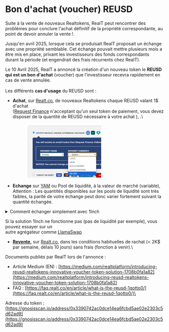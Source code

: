 # Bon d'achat (voucher) REUSD

Suite à la vente de nouveaux Realtokens, RealT peut rencontrer des problèmes pour conclure l'achat définitif de la propriété correspondante, au point de devoir annuler la vente !.

Jusqu'en avril 2025, lorsque cela se produisait RealT proposait un échange avec une propriété semblable. Cet échange pouvait mettre plusieurs mois a être mis en place, privant les investisseurs des fonds correspondants durant la période (et engendrait des frais récurrents chez RealT).

Le 10 Avril 2025, RealT a annoncé la création d'un nouveau token le **REUSD qui est un bon d'achat** (voucher) que  l'investisseur recevra rapidement en cas de vente annulée. \
\
Les différents **cas d'usage** du REUSD sont :&#x20;

*   **Achat**, sur [Realt.co](https://realt.co/), de nouveaux Realtokens chaque REUSD valant 1$ d'achat\
    &#x20;([Request Finance](acheter-des-realtokens/paiement-avec-request-finance.md) n'acceptant qu'un seul token de paiement, vous devez disposer de la quantité de REUSD nécessaire à votre achat ), .\


    <figure><img src="../.gitbook/assets/image (320).png" alt="" width="241"><figcaption></figcaption></figure>
* **Echange** sur [YAM](../defi-realt/dex-swap/yam.md) ou Pool de liquidité, à la valeur de marché (variable),\
  Attention : Les quantités disponibles sur les pools de liquidité sont très faibles, la parité de votre échange peut donc varier fortement suivant la quantité échangée.

<details>

<summary>Comment échanger simplement avec 1Inch</summary>

*   Se connecter à [https://app.1inch.io/fr/swap?src=100:USDC](https://app.1inch.io/fr/swap?src=100:USDC)

    <figure><img src="../.gitbook/assets/image (2) (1).png" alt="" width="293"><figcaption></figcaption></figure>

-   cliquez sur « Sélectionner un token », et copier coller l’adresse du token REUSD

    ![](file:///C:/Users/Phil/AppData/Local/Temp/lu5000chkcwj.tmp/lu5000chkcwq_tmp_efd36195.gif) 0x3390742Ac0DCe14EA6Fcbd5Ae02e2303C5D62Ad9

    <figure><img src="../.gitbook/assets/image (4).png" alt="" width="346"><figcaption></figcaption></figure>

*   Cliquer sur le flèche centrale pour choisir le sens de votre échange (achat ou vente de REUSD), puis indiquer la valeur que vous souhaiter changer (ici 20).

    <figure><img src="../.gitbook/assets/image (5).png" alt="" width="556"><figcaption></figcaption></figure>
*   Ici, avec un cours à 1 REUSD = 0,836 USDC et par rapport à la parité 1:1 :

    * en cas de ventre de RESUD vous perdez 3,3 USDC (20 - 16,726)
    * en cas d’achat de REUSD vous gagnez 2,2 REUSD 22,235 - 20)

    Cette différence augmente avec le montant échangé. L'opération est donc à réserver pour de petits montants, compte tenu de la liquidité actuelle.

</details>

&#x20;         Si la solution 1Inch ne fonctionne pas (pas de liquidité par exemple), vous pouvez essayer sur un \
&#x20;          autre agrégateur comme [LlamaSwap](https://swap.defillama.com/?chain=gnosis\&from=0xddafbb505ad214d7b80b1f830fccc89b60fb7a83\&tab=swap\&to=0x3390742Ac0DCe14EA6Fcbd5Ae02e2303C5D62Ad9)&#x20;



* [**Revente**](vendre-ses-realtokens.md)**,** sur [Realt.co](https://realt.co/), dans les conditions habituelles de rachat (< 2K$ par semaine, délais 10 jours) sans frais (fonction à venir).\


&#x20;Documents publiés par RealT lors de l'annonce :

* Article Medium (EN) : [https://medium.com/realtplatform/introducing-reusd-realtokens-innovative-voucher-token-solution-1708b0fa1a82](https://medium.com/realtplatform/introducing-reusd-realtokens-innovative-voucher-token-solution-1708b0fa1a82)
* FAQ : [https://faq.realt.co/en/article/what-is-the-reusd-1qotto0/](https://faq.realt.co/en/article/what-is-the-reusd-1qotto0/)\


Adresse du token : [https://gnosisscan.io/address/0x3390742ac0dce14ea6fcbd5ae02e2303c5d62ad9](https://gnosisscan.io/address/0x3390742ac0dce14ea6fcbd5ae02e2303c5d62ad9)

